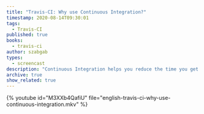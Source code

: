 ```yaml
---
title: "Travis-CI: Why use Continuous Integration?"
timestamp: 2020-08-14T09:30:01
tags:
  - Travis-CI
published: true
books:
  - travis-ci
author: szabgab
types:
  - screencast
description: "Continuous Integration helps you reduce the time you get feedback in case something is broken in the code you, or someone else on the team checked in the version control system."
archive: true
show_related: true
---
```



{% youtube id="M3XXb4QafiU" file="english-travis-ci-why-use-continuous-integration.mkv" %}

